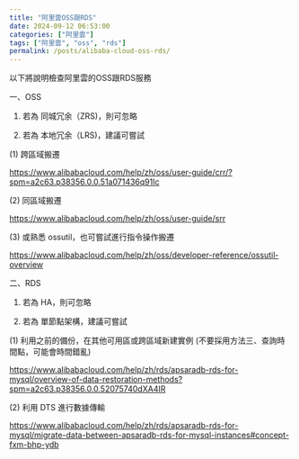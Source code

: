```yaml
---
title: "阿里雲OSS跟RDS"
date: 2024-09-12 06:53:00
categories: ["阿里雲"]
tags: ["阿里雲", "oss", "rds"]
permalink: /posts/alibaba-cloud-oss-rds/
---
```

以下將說明檢查阿里雲的OSS跟RDS服務

一、OSS

1. 若為 同城冗余（ZRS)，則可忽略

2. 若為 本地冗余（LRS)，建議可嘗試

(1) 跨區域搬遷

<https://www.alibabacloud.com/help/zh/oss/user-guide/crr/?spm=a2c63.p38356.0.0.51a071436q91Ic>

(2) 同區域搬遷

<https://www.alibabacloud.com/help/zh/oss/user-guide/srr>

(3) 或熟悉 ossutil，也可嘗試進行指令操作搬遷

<https://www.alibabacloud.com/help/zh/oss/developer-reference/ossutil-overview>

二、RDS

1. 若為 HA，則可忽略

2. 若為 單節點架構，建議可嘗試

(1) 利用之前的備份，在其他可用區或跨區域新建實例 (不要採用方法三、查詢時間點，可能會時間錯亂)

<https://www.alibabacloud.com/help/zh/rds/apsaradb-rds-for-mysql/overview-of-data-restoration-methods?spm=a2c63.p38356.0.0.52075740dXA4IR>

(2) 利用 DTS 進行數據傳輸

<https://www.alibabacloud.com/help/zh/rds/apsaradb-rds-for-mysql/migrate-data-between-apsaradb-rds-for-mysql-instances#concept-fxm-bhp-ydb>